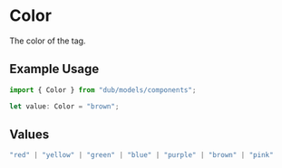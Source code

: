 # Color

The color of the tag.

## Example Usage

```typescript
import { Color } from "dub/models/components";

let value: Color = "brown";
```

## Values

```typescript
"red" | "yellow" | "green" | "blue" | "purple" | "brown" | "pink"
```